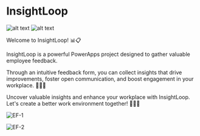 # InsightLoop

![ alt text ](https://img.shields.io/badge/powerapps-blueviolet?logo=powerapps)
![ alt text ](https://img.shields.io/badge/microsoftsharepoint-turquoise?logo=microsoftsharepoint)

Welcome to InsightLoop! 📊📋

InsightLoop is a powerful PowerApps project designed to gather valuable employee feedback. 

Through an intuitive feedback form, you can collect insights that drive improvements, foster open communication, and boost engagement in your workplace. 🚀💬💡

Uncover valuable insights and enhance your workplace with InsightLoop. Let's create a better work environment together! 💪🏢🌟

![EF-1](https://github.com/JayasreeSKota/InsightLoop/assets/92210967/f32beed9-75c5-4737-8586-46eff257a57a)


![EF-2](https://github.com/JayasreeSKota/InsightLoop/assets/92210967/e1486ba2-183c-4a71-8ad4-6c6adab098d0)
